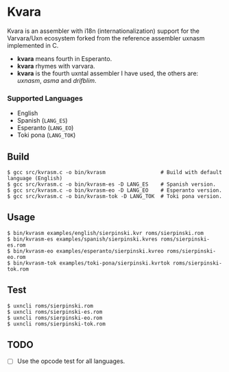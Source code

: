 # Kvara

Kvara is an assembler with i18n (internationalization) support for the Varvara/Uxn ecosystem forked from the reference assembler uxnasm implemented in C.

- **kvara** means fourth in Esperanto.
- **kvara** rhymes with varvara.
- **kvara** is the fourth uxntal assembler I have used, the others are: *uxnasm*, *asma* and *drifblim*.

### Supported Languages

- English
- Spanish (`LANG_ES`)
- Esperanto (`LANG_EO`)
- Toki pona (`LANG_TOK`)

## Build

```console
$ gcc src/kvrasm.c -o bin/kvrasm                  # Build with default language (English)
$ gcc src/kvrasm.c -o bin/kvrasm-es -D LANG_ES    # Spanish version.
$ gcc src/kvrasm.c -o bin/kvrasm-eo -D LANG_EO    # Esperanto version.
$ gcc src/kvrasm.c -o bin/kvrasm-tok -D LANG_TOK  # Toki pona version.
```

## Usage

```console
$ bin/kvrasm examples/english/sierpinski.kvr roms/sierpinski.rom
$ bin/kvrasm-es examples/spanish/sierpinski.kvres roms/sierpinski-es.rom
$ bin/kvrasm-eo examples/esperanto/sierpinski.kvreo roms/sierpinski-eo.rom
$ bin/kvrasm-tok examples/toki-pona/sierpinski.kvrtok roms/sierpinski-tok.rom
```

## Test

```console
$ uxncli roms/sierpinski.rom
$ uxncli roms/sierpinski-es.rom
$ uxncli roms/sierpinski-eo.rom
$ uxncli roms/sierpinski-tok.rom
```

## TODO

- [ ] Use the opcode test for all languages.
